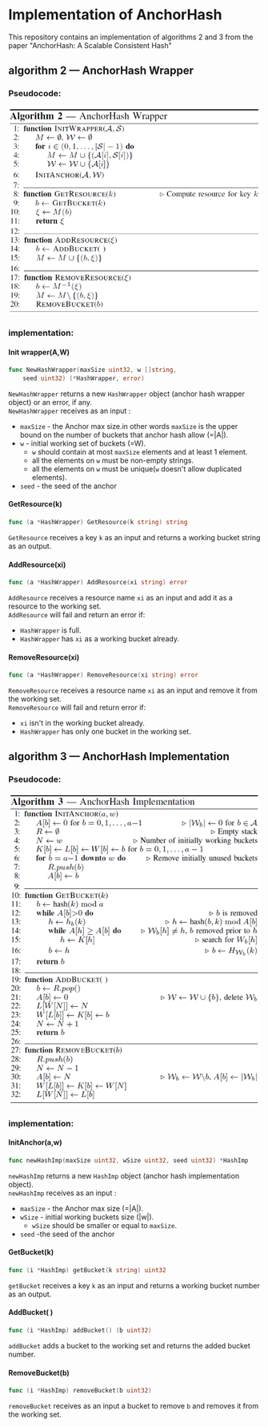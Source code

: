 # Implementation of AnchorHash

This repository contains an implementation of algorithms 2 and 3 from  the paper  "AnchorHash: A Scalable Consistent Hash"
<!---(add link here)-->
## algorithm 2 — AnchorHash Wrapper
### Pseudocode:
![Alt text](algorithm2-wrapper.png?raw=true "Title")
<!---
implementation of functions from algorithm 2:
-->
### implementation:
#### Init wrapper(A,W)
<!---
### $Init wrapper(\mathcal{A},\mathcal{S})$ (`NewHashWrapper`)-->
<!---
#### Pseudocode:
Enter Pseudocode here
-->
<!---
>**function** INITWRAPPER$\left(\mathcal{A},\mathcal{W}\right)$: \
>&ensp;$M\leftarrow\emptyset,\mathcal{W}\leftarrow\emptyset$  \
>&ensp;**for** i $\in\left(0,1,2,\ldots,\left|\mathcal{S}\right|-1\right)$ **do** \
>&ensp;&ensp;$M\leftarrow M\cup\left\{ \left(\mathcal{A}\left[i\right],\mathcal{S}\left[i\right]\right)\right\}$ \
>&ensp;&ensp;$\mathcal{W}\leftarrow\mathcal{W}\cup\mathcal{W}\left\{ \mathcal{A}\left[i\right]\right\}$  \
>&ensp;INITANCHOR$\left(\mathcal{A},\mathcal{W}\right)$

#### implementation:
-->
```go
func NewHashWrapper(maxSize uint32, w []string,
	seed uint32) (*HashWrapper, error)
```
`NewHashWrapper` returns a new `HashWrapper` object (anchor hash wrapper object) or an error, if any.\
`NewHashWrapper` receives as an input :
* `maxSize` - the Anchor max size.in other words `maxSize` is the upper bound on the number of buckets that anchor hash allow (=|A|).
* `w` - initial working set of buckets (=W).
  * `w` should contain at most `maxSize` elements and at least 1 element.
  * all the elements on `w` must be non-empty strings.
  * all the elements on `w` must be unique(`w` doesn't allow duplicated elements).
* `seed` - the seed of the anchor

#### GetResource(k) <!---(`GetResource`)-->
<!---
#### Pseudocode:
Enter Pseudocode here

#### implementation:
-->
```go
func (a *HashWrapper) GetResource(k string) string
```
`GetResource` receives a key `k` as an input and returns a working bucket string as an output.

#### AddResource(xi) <!---(`AddResource`)-->
<!---
#### Pseudocode:
Enter Pseudocode here

#### implementation:
-->
```go
func (a *HashWrapper) AddResource(xi string) error
```
`AddResource` receives a resource name `xi` as an input and add it as a resource to the working set.\
`AddResource` will fail and return an error if:
* `HashWrapper` is full. <!---$(|\mathcal{W}|=|\mathcal{A}|)$-->
* `HashWrapper` has `xi` as a working bucket already.<!---$(\xi\in\mathcal{W})$-->

#### RemoveResource(xi) <!---(`RemoveResource`)-->
<!---
#### Pseudocode:
Enter Pseudocode here

#### implementation:
-->
```go
func (a *HashWrapper) RemoveResource(xi string) error
```
`RemoveResource` receives a resource name `xi` as an input
and remove it from the working set.\
`RemoveResource` will fail and return error if:
* `xi` isn't in the working bucket already. <!---$(\xi\notin\mathcal{W})$-->
* `HashWrapper` has only one bucket in the working set. <!---$(|\mathcal{W}|=1)$-->

## algorithm 3 — AnchorHash Implementation
### Pseudocode:
![Alt text](algorithm3-implementation.png?raw=true "Title")
### implementation:
#### InitAnchor(a,w) <!---(`newHashImp`)-->
<!---
#### Pseudocode:
Enter Pseudocode here

#### implementation:
-->
```go
func newHashImp(maxSize uint32, wSize uint32, seed uint32) *HashImp 
```
`newHashImp` returns a new `HashImp` object (anchor hash implementation object).\
`newHashImp` receives as an input :
* `maxSize` - the Anchor max size  (=|A|).
* `wSize` - initial working buckets size (|w|).
  * `wSize` should be smaller or equal to `maxSize`.
* `seed` -the seed of the anchor
<!---
Enter implementation here
-->

#### GetBucket(k) <!---(`getBucket`)-->
<!---
#### Pseudocode:
Enter Pseudocode here

#### implementation:
-->
```go
func (i *HashImp) getBucket(k string) uint32
```
`getBucket` receives a key `k` as an input and returns a working bucket number as an output.
<!---
Enter implementation here
-->
#### AddBucket( )
<!---
#### Pseudocode:

Enter Pseudocode here

#### implementation:
-->
```go
func (i *HashImp) addBucket() (b uint32)
```
`addBucket` adds a bucket to the working set and returns the added bucket number.
<!---
Enter implementation here
-->
#### RemoveBucket(b)
<!---
#### Pseudocode:

Enter Pseudocode here

#### implementation:
-->
```go
func (i *HashImp) removeBucket(b uint32)
```
`removeBucket` receives as an input a bucket to remove `b` and removes it from the working set. <!--- TODO: fix grammar her-->
<!---
Enter implementation here
-->